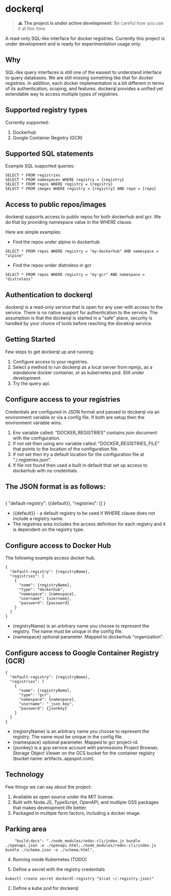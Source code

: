 # dockerql

> :warning: **The project is under active development**: Be careful how you use it at this time.  

A read-only SQL-like interface for docker registries.
Currently this project is under development and is ready for experimentation usage only.

## Why

SQL-like query interfaces is still one of the easiest to understand interface to query databases. We are still missing something like that for docker registries. 
In addition, each docker implementation is a bit different in terms of its authentication, scoping, and features. dockerql provides a unified yet extendable way to access multiple types of registries. 

## Supported registry types

Currently supported: 
1. Dockerhub
1. Google Container Registry (GCR)

## Supported SQL statements

Example SQL supported queries:

~~~
SELECT * FROM registries
SELECT * FROM namespaces WHERE registry = {registry}
SELECT * FROM repos WHERE registry = {registry} 
SELECT * FROM images WHERE registry = {registry} AND repo = {repo}
~~~

## Access to public repos/images

dockerql supports access to public repos for both dockerhub and gcr. We do that by providing namespace value in the WHERE clause. 

Here are simple examples:

* Find the repos under alpine in dockerhub
~~~
SELECT * FROM repos WHERE registry = "my-dockerhub" AND namespace = "alpine"
~~~

* Find the repos under distroless in gcr
~~~
SELECT * FROM repos WHERE registry = "my-gcr" AND namespace = "distroless"
~~~

## Authentication to dockerql

dockerql is a read-only service that is open for any user with access to the service. There is no native support for authentication to the service. 
The assumption is that the dockerql is started in a "safe" place, security is handled by your choice of tools before reaching the docekrql service.  

## Getting Started
Few steps to get dockerql up and running: 

1. Configure access to your registries.  
1. Select a method to run dockerql as a local server from npmjs, as a standalone docker container, or as kubernetes pod. Still under development. 
1. Try the query api.

## Configure access to your registries

Credentials are configured in JSON format and passed to dockerql via an environment variable or via a config file. If both are setup then the environment variable wins. 

1. Env variable called: "DOCKER_REGISTRIES" contains json document with the configuration. 
1. if not set then using env variable called: "DOCKER_REGISTRIES_FILE" that points to the location of the configuration file. 
1. If not set then try a default location for the configuration file at "./.registries.json".
1. If file not found then used a built in default that set up access to dockerhub with no credentials.

## The JSON format is as follows: 
~~~
~~~
{
    "default-registry": {{default}},
    "registries": []
}

* {{default}} - a default registry to be used if WHERE clause does not include a registry name.
* The registries area includes the access definition for each registry and it is dependent on the registry type.

## Configure access to Docker Hub

The following example access docker hub.

~~~
{
  "default-registry": {registryName},
  "registries": [
    {
      "name": {registryName},
      "type": "dockerhub",
      "namespace": {namespace},
      "username": {username},
      "password": {password}
    }
  ]
}
~~~

* {registryName} is an arbitrary name you choose to represent the registry. The name must be unique in the config file. 
* {namespace} optional parameter. Mapped to dockerhub "organization". 

## Configure access to Google Container Registry (GCR)

~~~
{
  "default-registry": {registryName},
  "registries": [
    {
      "name": {registryName},
      "type": "gcr",
      "namespace": {namespace},
      "username": "_json_key",
      "password": {jsonkey}
    }
  ]
}
~~~

* {registryName} is an arbitrary name you choose to represent the registry. The name must be unique in the config file. 
* {namespace} optional parameter. Mapped to gcr project-id.
* {jsonkey} is a gcp service account with permissions Project Browser, Storage Object Viewer on the GCS bucket for the container registry (bucket name: artifacts.<your-project>.appspot.com).

## Technology

Few things we can say about the project:

1. Available as open source under the MIT license. 
2. Built with Node.JS, TypeScript, OpenAPI, and multiple OSS packages that makes development life better.
3. Packaged in multiple form factors, including a docker image. 

## Parking area
~~~
    "build:docs": "./node_modules/redoc-cli/index.js bundle ./openapi.json -o ./openapi.html;./node_modules/redoc-cli/index.js bundle ./schema.json -o ./schema.html",
~~~

4. Running inside Kubernetes (TODO)

1. Define a secret with the registry credentials
~~~
kubectl create secret dockerdl-registry "$(cat ~/.registry.json)" 
~~~

2. Define a kube pod for dockerql

